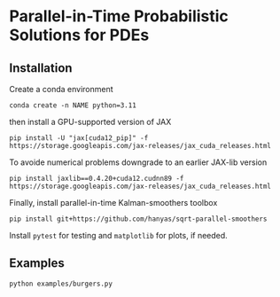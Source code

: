 # Parallel-in-Time Probabilistic Solutions for PDEs

## Installation
 
Create a conda environment
    
    conda create -n NAME python=3.11

then install a GPU-supported version of JAX
 
    pip install -U "jax[cuda12_pip]" -f https://storage.googleapis.com/jax-releases/jax_cuda_releases.html
     
To avoide numerical problems downgrade to an earlier JAX-lib version
 
    pip install jaxlib==0.4.20+cuda12.cudnn89 -f https://storage.googleapis.com/jax-releases/jax_cuda_releases.html

Finally, install parallel-in-time Kalman-smoothers toolbox

    pip install git+https://github.com/hanyas/sqrt-parallel-smoothers

Install `pytest` for testing and `matplotlib` for plots, if needed.

 ## Examples
 
    python examples/burgers.py
